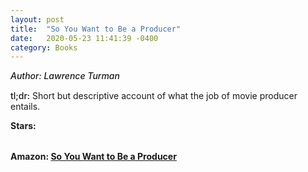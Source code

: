 ```yaml
---
layout: post
title:  "So You Want to Be a Producer"
date:   2020-05-23 11:41:39 -0400
category: Books
---
```

<link rel="stylesheet" href="https://cdnjs.cloudflare.com/ajax/libs/font-awesome/4.7.0/css/font-awesome.min.css">

<span style="font-weight:500;font-style:italic;"> Author: Lawrence Turman</span>

<div style="margin-top:15px;"></div>

<span style="font-weight:500;">tl;dr:</span> Short but descriptive account of what the job of movie producer entails.

<table>
	<tr><b>Stars: </b></tr>
	<tr>
		<span class="fa fa-star checked"></span>
		<span class="fa fa-star checked"></span>
		<span class="fa fa-star checked"></span>
		<span class="fa fa-star checked"></span>
		<span class="fa fa-star"></span>
	</tr>
</table>

**Amazon: [So You Want to Be a Producer](https://www.amazon.com/gp/product/1400051665/)**
